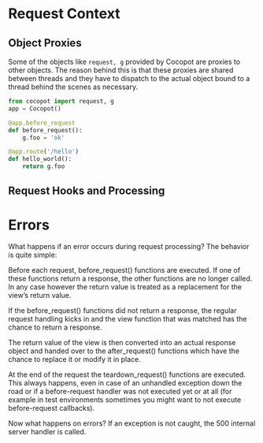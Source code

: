 # Request Context

## Object Proxies

Some of the objects like `request, g` provided by Cocopot are proxies to other objects. The reason behind this is that these proxies are shared between threads and they have to dispatch to the actual object bound to a thread behind the scenes as necessary.

```python
from cocopot import request, g
app = Cocopot()

@app.before_request
def before_request():
    g.foo = 'ok'

@app.route('/hello')
def hello_world():
    return g.foo
```

## Request Hooks and Processing


# Errors

What happens if an error occurs during request processing? The behavior is quite simple:

Before each request, before_request() functions are executed. If one of these functions return a response, the other functions are no longer called. In any case however the return value is treated as a replacement for the view’s return value.

If the before_request() functions did not return a response, the regular request handling kicks in and the view function that was matched has the chance to return a response.

The return value of the view is then converted into an actual response object and handed over to the after_request() functions which have the chance to replace it or modify it in place.

At the end of the request the teardown_request() functions are executed. This always happens, even in case of an unhandled exception down the road or if a before-request handler was not executed yet or at all (for example in test environments sometimes you might want to not execute before-request callbacks).


Now what happens on errors? If an exception is not caught, the 500 internal server handler is called.
